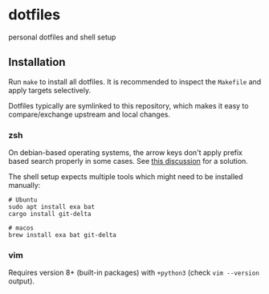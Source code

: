 # dotfiles

personal dotfiles and shell setup

## Installation

Run `make` to install all dotfiles. It is recommended to inspect the `Makefile`
and apply targets selectively.

Dotfiles typically are symlinked to this repository, which makes it easy to
compare/exchange upstream and local changes.

### zsh

On debian-based operating systems, the arrow keys don't apply prefix based
search properly in some cases. See [this
discussion](https://www.zsh.org/mla/users/2014/msg00567.html)
for a solution.

The shell setup expects multiple tools which might need to be installed
manually:

```
# Ubuntu
sudo apt install exa bat
cargo install git-delta

# macos
brew install exa bat git-delta
```

### vim

Requires version 8+ (built-in packages) with `+python3` (check `vim --version` output).
